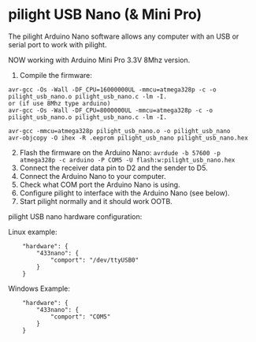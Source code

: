 # pilight USB Nano (& Mini Pro)

The pilight Arduino Nano software allows any computer with an USB or serial port to work with pilight.

NOW working with Arduino Mini Pro 3.3V 8Mhz version.

1. Compile the firmware:
```
avr-gcc -Os -Wall -DF_CPU=16000000UL -mmcu=atmega328p -c -o pilight_usb_nano.o pilight_usb_nano.c -lm -I.
or (if use 8Mhz type arduino)
avr-gcc -Os -Wall -DF_CPU=8000000UL -mmcu=atmega328p -c -o pilight_usb_nano.o pilight_usb_nano.c -lm -I.

avr-gcc -mmcu=atmega328p pilight_usb_nano.o -o pilight_usb_nano
avr-objcopy -O ihex -R .eeprom pilight_usb_nano pilight_usb_nano.hex
```
2. Flash the firmware on the Arduino Nano:
`avrdude -b 57600 -p atmega328p -c arduino -P COM5 -U flash:w:pilight_usb_nano.hex`
3. Connect the receiver data pin to D2 and the sender to D5.
4. Connect the Arduino Nano to your computer.
5. Check what COM port the Arduino Nano is using.
6. Configure pilight to interface with the Arduino Nano (see below).
7. Start pilight normally and it should work OOTB.

pilight USB nano hardware configuration:

Linux example:
```
	"hardware": {
		"433nano": {
			"comport": "/dev/ttyUSB0"
		}
	}
```
Windows Example:
```
	"hardware": {
		"433nano": {
			"comport": "COM5"
		}
	}
```
